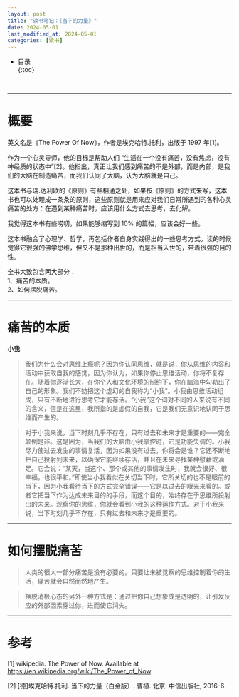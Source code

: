 ```yaml
---
layout: post
title: "读书笔记：《当下的力量》"
date: 2024-05-01
last_modified_at: 2024-05-01
categories: [读书]
---
```


* 目录  
{:toc}
<br/>

---

# 概要

英文名是《The Power Of Now》，作者是埃克哈特.托利，出版于 1997 年[1]。   

作为一个心灵导师，他的目标是帮助人们 “生活在一个没有痛苦，没有焦虑，没有神经质的状态中”[2]。他指出，真正让我们感到痛苦的不是外部，而是内部，是我们的大脑在制造痛苦，而我们认同了大脑，认为大脑就是自己。   

这本书与瑞.达利欧的《原则》有些相通之处，如果按《原则》的方式来写，这本书也可以处理成一条条的原则，这些原则就是用来应对我们日常所遇到的各种心灵痛苦的处方：在遇到某种痛苦时，应该用什么方式去思考，去化解。   

我觉得这本书有些唠叨，如果能够缩写到 10% 的篇幅，应该会好一些。   

这本书融合了心理学、哲学，再包括作者自身实践得出的一些思考方式。读的时候觉得它很强的佛学思维，但又不是那种出世的，而是相当入世的，带着很强的目的性。 

全书大致包含两大部分：   
1、痛苦的本质。   
2、如何摆脱痛苦。  

---

# 痛苦的本质


**小我**   

>我们为什么会对思维上瘾呢？因为你认同思维，就是说，你从思维的内容和活动中获取自我的感觉，因为你认为，如果你停止思维活动，你将不复存在。随着你逐渐长大，在你个人和文化环境的制约下，你在脑海中勾勒出了自己的形象。我们不妨把这个虚幻的自我称为“小我”。小我由思维活动组成，只有不断地进行思考它才能存活。“小我”这个词对不同的人来说有不同的含义，但是在这里，我所指的是虚假的自我，它是我们无意识地认同于思维而产生的。

>对于小我来说，当下时刻几乎不存在，只有过去和未来才是重要的——完全颠倒是非。这是因为，当我们的大脑由小我掌控时，它是功能失调的。小我尽力使过去发生的事情复活，因为如果没有过去，你将会是谁？它还不断地把自己投射到未来，以确保它能继续存活，并且在未来寻找某种慰藉或满足。它会说：“某天，当这个、那个或其他的事情发生时，我就会很好、很幸福，也很平和。”即使当小我看似在关切当下时，它所关切的也不是眼前的当下，因为小我看待当下的方式完全错误——它是以过去的眼光来看的。或者它把当下作为达成未来目的的手段，而这个目的，始终存在于思维所投射出的未来。观察你的思维，你就会看到小我的这种运作方式。对于小我来说，当下时刻几乎不存在，只有过去和未来才是重要的。


---

# 如何摆脱痛苦

>人类的很大一部分痛苦是没有必要的。只要让未被觉察的思维控制着你的生活，痛苦就会自然而然地产生。   

>摆脱消极心态的另外一种方式是：通过把你自己想象成是透明的，让引发反应的外部因素穿过你，进而使它消失。    

---

# 参考

[1] wikipedia. The Power of Now. Available at https://en.wikipedia.org/wiki/The_Power_of_Now.   

[2] [德]埃克哈特.托利. 当下的力量（白金版）. 曹植. 北京: 中信出版社, 2016-6.    